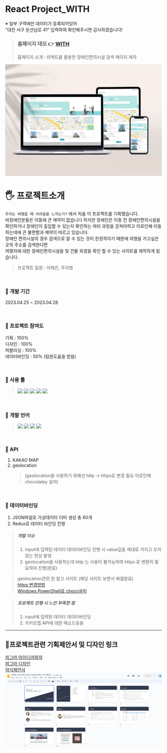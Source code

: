 # React Project_WITH

※ 일부 구역에만 데이터가 등록되어있어  
"대전 서구 둔산남로 41" 입력하여 확인해주시면 감사하겠습니다!

> ### 홈페이지 데모 👉 [WITH](https://eunsoly.github.io/Project04_React/)
>
> 홈페이지 소개 : 리액트를 활용한 장애인편의시설 검색 페이지 제작

<img src="https://github.com/EUNSOLY/Project04_React/blob/master/public/gitImg/mokup.jpg?raw=true" width="">

<br/>

# 🖐 프로젝트소개

`우리는 여행갈 때 어려움을 느끼는가?` 에서 처음 이 프로젝트를 기획했습니다.  
비장애인분들은 이동에 큰 제약이 없습니다 하지만 장애인은 이동 전 장애인편의시설을 확인하거나 장애인이 출입할 수 있는지 확인하는 여러 과정을 걷쳐야하고 이로인해 이동하는데에 큰 불편함과 제약이 따르고 있습니다.  
장애인 편의시설의 경우 검색으로 알 수 있는 것이 한정적이기 때문에 여행을 가고싶은 곳의 주소를 검색한다면  
여행지에 대한 장애인편의시설을 및 건물 외경을 확인 할 수 있는 사이트를 제작하게 됬습니다.

> 프로젝트 팀원 : 이제은, 주자명

<br/>

### 📌 개발 기간

2023.04.25 ~ 2023.04.28

<br/>

### 📌 프로젝트 참여도

기획 : 100%  
디자인 : 100%  
퍼블리싱 : 100%  
데이터바인딩 : 50% (팀원도움을 받음)

<br/>

### 📌 사용 툴

> <img src="https://img.shields.io/badge/피그마-F24E1E?style=flatt&logo=Figma&logoColor=white"/>
> <img src="https://img.shields.io/badge/피그잼-purple?style=flatt&logo=Figma&logoColor=white"/> 
> <img src="https://img.shields.io/badge/AdobePhotoshop-31A8FF?style=flatt&logo=Adobe Photoshop&logoColor=white"/> 
> <img src="https://img.shields.io/badge/Adobelllustrator-FF9A00?style=flatt&logo=Adobe Illustrator&logoColor=white"/> 
> <img src="https://img.shields.io/badge/Visual Studio Code-007ACC?style=flatt&logo=Visual Studio Code&logoColor=white"/>

<br/>

### 📌 개발 언어

> <img src="https://img.shields.io/badge/react-61DAFB?style=flat&logo=react&logoColor=black"> 
> <img src="https://img.shields.io/badge/HTML5-E34F26?style=flat&logo=HTML5&logoColor=white"/>
> <img src="https://img.shields.io/badge/CSS3-1572B6?style=flat&logo=CSS3&logoColor=white"/>
> <img src="https://img.shields.io/badge/JavaScript-F7DF1E?style=flat&logo=JavaScript&logoColor=black"/>

<br/>

### 📌 API

1. KAKAO MAP
1. geolocation
   > (geolocation을 사용하기 위해선 http -> https로 변경 필요 이로인해 chocolatey 설치)

<br/>

### 📌 데이터바인딩

1. JSON파일로 가상데이터 더미 생성 총 60개
1. Redux로 데이터 바인딩 진행

> ##### 개발 이슈
>
> 1. input에 입력된 데이터 데이터바인딩 진행 시 value값을 제대로 가지고 오지 않는 현상 발생
> 2. geolocation을 사용하는데 http 는 사용이 불가능하여 https 로 변환이 필요하여 진행(완료)

> geolocation관련 된 참고 사이트 (해당 사이트 보면서 해결완료)  
> [https 변경방법](https://velog.io/@horang-e/React-localhost-%ED%99%98%EA%B2%BD-HTTPS%EB%A1%9C-%EB%B0%94%EA%BE%B8%EA%B8%B0Windows)  
> [Windows PowerShell로 choco설치](https://woogyun.tistory.com/720)

> ##### 프로젝트 진행 시 느낀 부족한 점
>
> 1. input에 입력된 데이터 데이터바인딩
> 2. 카카오맵 API에 대한 메소드응용

---

## 📌프로젝트관련 기획제안서 및 디자인 링크

[피그마 아이디어회의](https://www.figma.com/file/lM2WAmN1Croj1Mgg4UJThD/%EB%A6%AC%EC%95%A1%ED%8A%B8-%ED%94%84%EB%A1%9C%EC%A0%9D%ED%8A%B8?node-id=0%3A1&t=yzIJcPWg2PjaKqRn-1)  
[피그마 디자인](https://www.figma.com/file/J1inwVXzYw7V0ZCDz2yjuy/%EC%9D%B4%EC%9D%80%EC%86%94_ReactProjectDesign?node-id=0%3A1&t=35gWkl5JXaNy6meD-1)  
[약식제안서](https://docs.google.com/presentation/d/1JiNj07hzN6ivzxfYDK2Apg6LLu6c_szPmdm4r_lOV0M/edit#slide=id.p)
<img src="https://github.com/EUNSOLY/Project04_React/blob/master/public/gitImg/pptImg.PNG?raw=true" alt="약식제안서">
